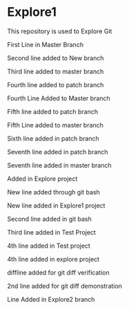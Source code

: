# Explore1
This repository is used to Explore Git 

First Line in Master Branch

Second line added to New branch

Third line added to master branch

Fourth line added to patch branch

Fourth Line Added to Master branch

Fifth line added to patch branch

Fifth Line added to master branch

Sixth line added in patch branch


Seventh line added in patch branch

Seventh line added in master branch

Added in Explore project

New line added through git bash

New line added in Explore1 project

Second line added in git bash

Third line added in Test Project

4th line added in Test project

4th line added in explore project

diffline added for git diff verification

2nd line added for git diff demonstration

Line Added in Explore2 branch
